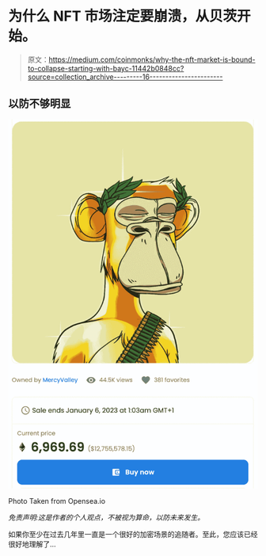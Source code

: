 # 为什么 NFT 市场注定要崩溃，从贝茨开始。

> 原文：<https://medium.com/coinmonks/why-the-nft-market-is-bound-to-collapse-starting-with-bayc-11442b0848cc?source=collection_archive---------16----------------------->

## 以防不够明显

![](img/7609b5f91f9ffc1427ce5577d71553d1.png)

Photo Taken from Opensea.io

*免责声明:这是作者的个人观点，不被视为算命，以防未来发生。*

如果你至少在过去几年里一直是一个很好的加密场景的追随者。至此，您应该已经很好地理解了…